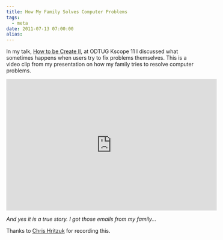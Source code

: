 ```yaml
---
title: How My Family Solves Computer Problems
tags:
  - meta
date: 2011-07-13 07:00:00
alias:
---
```


In my talk, [How to be Create II](http://www.talkapex.com/2011/07/how-to-be-creative-ii-presentation.html), at ODTUG Kscope 11 I discussed what sometimes happens when users try to fix problems themselves. This is a video clip from my presentation on how my family tries to resolve computer problems.

<iframe width="560" height="349" src="http://www.youtube.com/embed/H5mozAx-r6E" frameborder="0" allowfullscreen></iframe>

<span style="font-style:italic;">And yes it is a true story. I got those emails from my family...</span>

Thanks to [Chris Hritzuk](https://twitter.com/#!/Chris_Hritzuk) for recording this.
